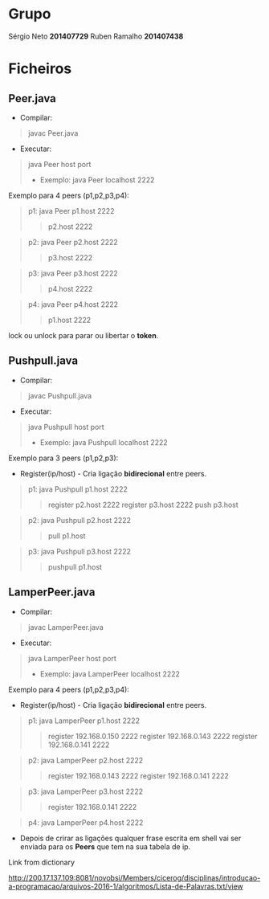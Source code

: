 # Grupo

Sérgio Neto **201407729**
Ruben Ramalho **201407438**

# Ficheiros

## Peer.java
- Compilar:
>javac Peer.java
- Executar:
>java Peer host port
>- Exemplo:
>java Peer localhost 2222

Exemplo para 4 peers (p1,p2,p3,p4):
> p1:
> java Peer p1.host 2222
> >p2.host 2222

>p2:
>java Peer p2.host 2222
> >p3.host 2222

>p3:
>java Peer p3.host 2222
>>p4.host 2222

>p4:
>java Peer p4.host 2222
>>p1.host 2222

lock ou unlock para parar ou libertar o **token**.

## Pushpull.java
- Compilar:
>javac Pushpull.java
- Executar:
>java Pushpull host port
>- Exemplo:
>java Pushpull localhost 2222

Exemplo para 3 peers (p1,p2,p3):

- Register(ip/host) - Cria ligação **bidirecional** entre peers.
> p1:
> java Pushpull p1.host 2222
> >register p2.host 2222
> >register p3.host 2222
> >push p3.host

>p2:
>java Pushpull p2.host 2222
> >pull p1.host

>p3:
>java Pushpull p3.host 2222
>>pushpull p1.host


## LamperPeer.java
- Compilar:
>javac LamperPeer.java
- Executar:
>java LamperPeer host port
>- Exemplo:
>java LamperPeer localhost 2222

Exemplo para 4 peers (p1,p2,p3,p4):

- Register(ip/host) - Cria ligação **bidirecional** entre peers.

> p1:
> java LamperPeer p1.host 2222
>>register 192.168.0.150 2222
>>register 192.168.0.143 2222
>>register 192.168.0.141 2222


>p2:
>java LamperPeer p2.host 2222
>>register 192.168.0.143 2222
>>register 192.168.0.141 2222


>p3:
>java LamperPeer p3.host 2222
>>register 192.168.0.141 2222


>p4:
>java LamperPeer p4.host 2222

- Depois de crirar as ligações qualquer frase escrita em shell vai ser enviada para os **Peers** que tem na sua tabela de ip. 





Link from dictionary

http://200.17.137.109:8081/novobsi/Members/cicerog/disciplinas/introducao-a-programacao/arquivos-2016-1/algoritmos/Lista-de-Palavras.txt/view


